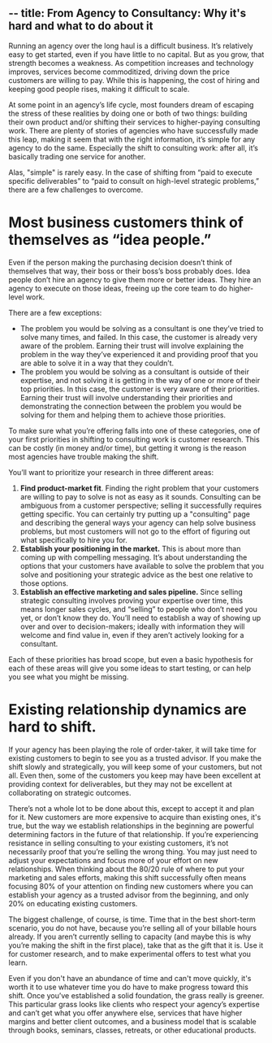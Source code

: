 --
title: From Agency to Consultancy: Why it's hard and what to do about it
--

Running an agency over the long haul is a difficult business. It’s relatively easy to get started, even if you have little to no capital. But as you grow, that strength becomes a weakness. As competition increases and technology improves, services become commoditized, driving down the price customers are willing to pay. While this is happening, the cost of hiring and keeping good people rises, making it difficult to scale.

At some point in an agency’s life cycle, most founders dream of escaping the stress of these realities by doing one or both of two things: building their own product and/or shifting their services to higher-paying consulting work. There are plenty of stories of agencies who have successfully made this leap, making it seem that with the right information, it’s simple for any agency to do the same. Especially the shift to consulting work: after all, it’s basically trading one service for another.

Alas, "simple" is rarely easy. In the case of shifting from “paid to execute specific deliverables” to “paid to consult on high-level strategic problems,” there are a few challenges to overcome.

# Most business customers think of themselves as “idea people.” 

Even if the person making the purchasing decision doesn’t think of themselves that way, their boss or their boss’s boss probably does. Idea people don’t hire an agency to give them more or better ideas. They hire an agency to execute on those ideas, freeing up the core team to do higher-level work.

There are a few exceptions:

* The problem you would be solving as a consultant is one they’ve tried to solve many times, and failed. In this case, the customer is already very aware of the problem. Earning their trust will involve explaining the problem in the way they’ve experienced it and providing proof that you are able to solve it in a way that they couldn’t.
* The problem you would be solving as a consultant is outside of their expertise, and not solving it is getting in the way of one or more of their top priorities. In this case, the customer is very aware of their priorities. Earning their trust will involve understanding their priorities and demonstrating the connection between the problem you would be solving for them and helping them to achieve those priorities.

To make sure what you’re offering falls into one of these categories, one of your first priorities in shifting to consulting work is customer research. This can be costly (in money and/or time), but getting it wrong is the reason most agencies have trouble making the shift. 

You’ll want to prioritize your research in three different areas:

1. **Find product-market fit**. Finding the right problem that your customers are willing to pay to solve is not as easy as it sounds. Consulting can be ambiguous from a customer perspective; selling it successfully requires getting specific. You can certainly try putting up a "consulting" page and describing the general ways your agency can help solve business problems, but most customers will not go to the effort of figuring out what specifically to hire you for.
2. **Establish your positioning in the market.** This is about more than coming up with compelling messaging. It’s about understanding the options that your customers have available to solve the problem that you solve and positioning your strategic advice as the best one relative to those options.
3. **Establish an effective marketing and sales pipeline.** Since selling strategic consulting involves proving your expertise over time, this means longer sales cycles, and “selling” to people who don’t need you yet, or don’t know they do. You’ll need to establish a way of showing up over and over to decision-makers; ideally with information they will welcome and find value in, even if they aren’t actively looking for a consultant.

Each of these priorities has broad scope, but even a basic hypothesis for each of these areas will give you some ideas to start testing, or can help you see what you might be missing.

# Existing relationship dynamics are hard to shift.

If your agency has been playing the role of order-taker, it will take time for existing customers to begin to see you as a trusted advisor. If you make the shift slowly and strategically, you will keep some of your customers, but not all. Even then, some of the customers you keep may have been excellent at providing context for deliverables, but they may not be excellent at collaborating on strategic outcomes. 

There’s not a whole lot to be done about this, except to accept it and plan for it. New customers are more expensive to acquire than existing ones, it's true, but the way we establish relationships in the beginning are powerful determining factors in the future of that relationship. If you’re experiencing resistance in selling consulting to your existing customers, it’s not necessarily proof that you’re selling the wrong thing. You may just need to adjust your expectations and focus more of your effort on new relationships. When thinking about the 80/20 rule of where to put your marketing and sales efforts, making this shift successfully often means focusing 80% of your attention on finding new customers where you can establish your agency as a trusted advisor from the beginning, and only 20% on educating existing customers. 

The biggest challenge, of course, is time. Time that in the best short-term scenario, you do not have, because you’re selling all of your billable hours already. If you aren’t currently selling to capacity (and maybe this is why you’re making the shift in the first place), take that as the gift that it is. Use it for customer research, and to make experimental offers to test what you learn.

Even if you don't have an abundance of time and can't move quickly, it's worth it to use whatever time you do have to make progress toward this shift. Once you’ve established a solid foundation, the grass really is greener. This particular grass looks like clients who respect your agency’s expertise and can’t get what you offer anywhere else, services that have higher margins and better client outcomes, and a business model that is scalable through books, seminars, classes, retreats, or other educational products.
